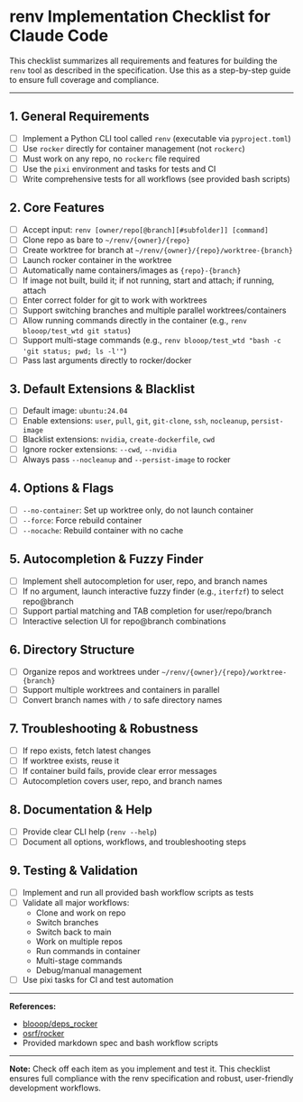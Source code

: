 # renv Implementation Checklist for Claude Code

This checklist summarizes all requirements and features for building the `renv` tool as described in the specification. Use this as a step-by-step guide to ensure full coverage and compliance.

---

## 1. General Requirements
- [ ] Implement a Python CLI tool called `renv` (executable via `pyproject.toml`)
- [ ] Use `rocker` directly for container management (not `rockerc`)
- [ ] Must work on any repo, no `rockerc` file required
- [ ] Use the `pixi` environment and tasks for tests and CI
- [ ] Write comprehensive tests for all workflows (see provided bash scripts)

## 2. Core Features
- [ ] Accept input: `renv [owner/repo[@branch][#subfolder]] [command]`
- [ ] Clone repo as bare to `~/renv/{owner}/{repo}`
- [ ] Create worktree for branch at `~/renv/{owner}/{repo}/worktree-{branch}`
- [ ] Launch rocker container in the worktree
- [ ] Automatically name containers/images as `{repo}-{branch}`
- [ ] If image not built, build it; if not running, start and attach; if running, attach
- [ ] Enter correct folder for git to work with worktrees
- [ ] Support switching branches and multiple parallel worktrees/containers
- [ ] Allow running commands directly in the container (e.g., `renv blooop/test_wtd git status`)
- [ ] Support multi-stage commands (e.g., `renv blooop/test_wtd "bash -c 'git status; pwd; ls -l'"`)
- [ ] Pass last arguments directly to rocker/docker

## 3. Default Extensions & Blacklist
- [ ] Default image: `ubuntu:24.04`
- [ ] Enable extensions: `user`, `pull`, `git`, `git-clone`, `ssh`, `nocleanup`, `persist-image`
- [ ] Blacklist extensions: `nvidia`, `create-dockerfile`, `cwd`
- [ ] Ignore rocker extensions: `--cwd`, `--nvidia`
- [ ] Always pass `--nocleanup` and `--persist-image` to rocker

## 4. Options & Flags
- [ ] `--no-container`: Set up worktree only, do not launch container
- [ ] `--force`: Force rebuild container
- [ ] `--nocache`: Rebuild container with no cache

## 5. Autocompletion & Fuzzy Finder
- [ ] Implement shell autocompletion for user, repo, and branch names
- [ ] If no argument, launch interactive fuzzy finder (e.g., `iterfzf`) to select repo@branch
- [ ] Support partial matching and TAB completion for user/repo/branch
- [ ] Interactive selection UI for repo@branch combinations

## 6. Directory Structure
- [ ] Organize repos and worktrees under `~/renv/{owner}/{repo}/worktree-{branch}`
- [ ] Support multiple worktrees and containers in parallel
- [ ] Convert branch names with `/` to safe directory names

## 7. Troubleshooting & Robustness
- [ ] If repo exists, fetch latest changes
- [ ] If worktree exists, reuse it
- [ ] If container build fails, provide clear error messages
- [ ] Autocompletion covers user, repo, and branch names

## 8. Documentation & Help
- [ ] Provide clear CLI help (`renv --help`)
- [ ] Document all options, workflows, and troubleshooting steps

## 9. Testing & Validation
- [ ] Implement and run all provided bash workflow scripts as tests
- [ ] Validate all major workflows:
    - Clone and work on repo
    - Switch branches
    - Switch back to main
    - Work on multiple repos
    - Run commands in container
    - Multi-stage commands
    - Debug/manual management
- [ ] Use pixi tasks for CI and test automation

---

**References:**
- [blooop/deps_rocker](https://github.com/blooop/deps_rocker)
- [osrf/rocker](https://github.com/osrf/rocker)
- Provided markdown spec and bash workflow scripts

---

**Note:** Check off each item as you implement and test it. This checklist ensures full compliance with the renv specification and robust, user-friendly development workflows.
